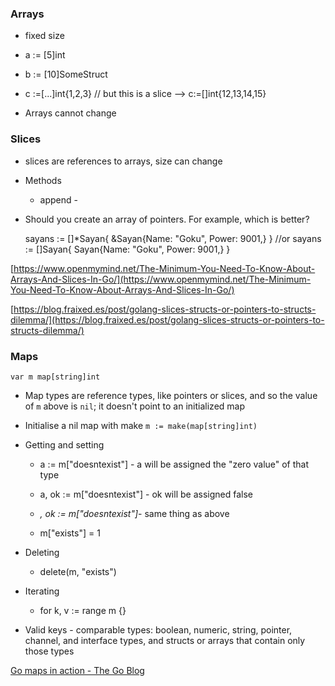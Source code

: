 ### Arrays

- fixed size

- a := [5]int

- b := [10]SomeStruct

- c :=[...]int{1,2,3}  // but this is a slice --> c:=[]int{12,13,14,15}

- Arrays cannot change 

### Slices

- slices are references to arrays, size can change

- Methods
  
  - append - 

- Should you create an array of pointers. For example, which is better?
  
  sayans := []*Sayan{
    &Sayan{Name: "Goku", Power: 9001,}
  }
  //or
  sayans := []Sayan{
    Sayan{Name: "Goku", Power: 9001,}
  }

[https://www.openmymind.net/The-Minimum-You-Need-To-Know-About-Arrays-And-Slices-In-Go/](https://www.openmymind.net/The-Minimum-You-Need-To-Know-About-Arrays-And-Slices-In-Go/)

[https://blog.fraixed.es/post/golang-slices-structs-or-pointers-to-structs-dilemma/](https://blog.fraixed.es/post/golang-slices-structs-or-pointers-to-structs-dilemma/)

### Maps

```
var m map[string]int
```

- Map types are reference types, like pointers or slices, and so the value of `m` above is `nil`; it doesn't point to an initialized map

- Initialise a nil map with make `m := make(map[string]int)`

- Getting and setting
  
  - a := m["doesntexist"] - a will be assigned the "zero value" of that type
  
  - a, ok := m["doesntexist"] - ok will be assigned false
  
  - _, ok := m["doesntexist"]_- same thing as above
  
  - m["exists"] = 1

- Deleting
  
  - delete(m, "exists")

- Iterating
  
  - for k, v := range m {}

- Valid keys - comparable types:  boolean, numeric, string, pointer, channel, and interface types, and structs or arrays that contain only those types

[Go maps in action - The Go Blog](https://blog.golang.org/maps)
